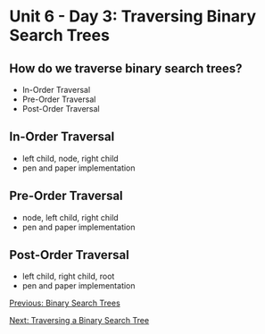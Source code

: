 # Unit 6 - Day 3: Traversing Binary Search Trees

## How do we traverse binary search trees?
  * In-Order Traversal
  * Pre-Order Traversal
  * Post-Order Traversal

## In-Order Traversal
  * left child, node, right child
  * pen and paper implementation

## Pre-Order Traversal
  * node, left child, right child
  * pen and paper implementation

## Post-Order Traversal
  * left child, right child, root
  * pen and paper implementation

[Previous: Binary Search Trees](day2.md)

[Next: Traversing a Binary Search Tree](homework.md)
